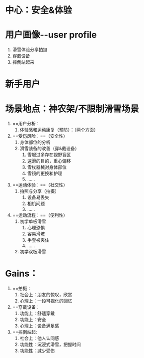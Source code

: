 # 中心：安全&体验

# 用户画像--user profile

1. 滑雪体验分享拍摄
2. 穿戴设备
3. 摔倒站起来
# 新手用户
# 场景地点：神农架/不限制滑雪场景

1. ==用户分析：
	1. 体验感和运动康复（预防）：（两个方面）
2. ==受伤风险：==（安全性）
	1. 身体部位的分析
	2. 滑雪装备的改善（穿&戴设备）
		1. 雪服过多存在视野盲区
		2. 速滑的目的，重心偏移
		3. 雪杖器械对身体部位
		4. 雪镜的更换和护理
		5. ......
3. ==运动体验：==（社交性）
	1. 拍照与分享（拍摄）
		1. 设备易丢失
		2. 相机问题
		3. ......
4. ==运动流程：==（便利性）
	1. 初学单板滑雪
		1. 心理恐惧
		2. 容易滑坡
		3. 手套被夹住
		4. ......
	2. 初学双板滑雪
# Gains：

1. ==拍摄：
	1. 社会上：朋友的惊叹，欣赏
	2. 心理上：一段可视化的回忆
2. ==穿戴设备：
	1. 功能上：舒适穿戴
	2. 功能上：安全
	3. 心理上：设备满足感
3. ==摔倒站起:
	1. 社会上：他人认同感
	2. 功能性：沉浸式滑雪，把握时间
	3. 功能性：减少受伤

